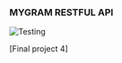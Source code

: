 ### MYGRAM RESTFUL API

![Testing](https://github.com/KampusMerdekaNodeJs/FinalProject4-Kelompok2/assets/100175934/4246114e-eaf8-450b-9f1e-31e3926b2d49)

[Final project 4]
